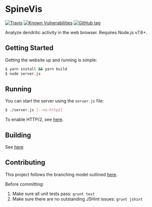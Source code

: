 # SpineVis

[![Travis](https://img.shields.io/travis/mattbdean/spinevis.svg)](https://travis-ci.org/thatJavaNerd/spinevis)
[![Known Vulnerabilities](https://snyk.io/test/github/mattbdean/spinevis/badge.svg)](https://snyk.io/test/github/mattbdean/spinevis)
[![GitHub tag](https://img.shields.io/github/tag/mattbdean/spinevis.svg)](https://github.com/mattbdean/spinevis/tags)
<!-- [![Coveralls](https://img.shields.io/coveralls/mattbdean/spinevis.svg)](https://coveralls.io/github/mattbdean/spinevis) -->

Analyze dendritic activity in the web browser. Requires Node.js v7.6+.

## Getting Started

Getting the website up and running is simple:

```sh
$ yarn install && yarn build
$ node server.js
```

## Running

You can start the server using the `server.js` file:

```sh
$ ./server.js [--no-http2]
```

To enable HTTP/2, see [here](https://github.com/thatJavaNerd/spinevis/blob/master/docs/http2.md).

## Building

See [here](https://github.com/thatJavaNerd/spinevis/blob/master/docs/deploying.md#building)

## Contributing

This project follows the branching model outlined [here](http://nvie.com/posts/a-successful-git-branching-model/).

Before committing:

 1. Make sure all unit tests pass: `grunt test`
 2. Make sure there are no outstanding JSHint issues: `grunt jshint`
